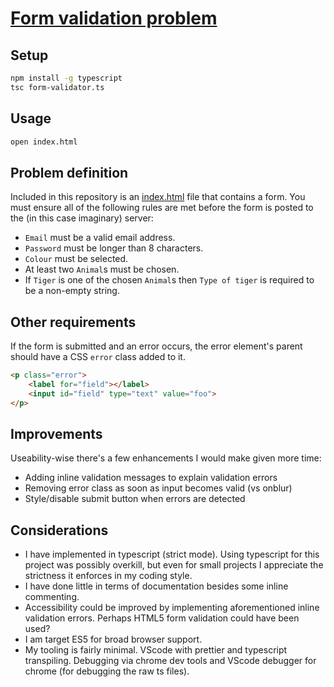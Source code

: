 # [Form validation problem](https://springload.github.io/form-validation-problem/)

## Setup

```sh
npm install -g typescript
tsc form-validator.ts
```

## Usage

```sh
open index.html
```

## Problem definition

Included in this repository is an [index.html](index.html) file that contains a form. You must ensure all of the following rules are met before the form is posted to the (in this case imaginary) server:

* `Email` must be a valid email address.
* `Password` must be longer than 8 characters.
* `Colour` must be selected.
* At least two `Animal`s must be chosen.
* If `Tiger` is one of the chosen `Animal`s then `Type of tiger` is required to be a non-empty string.

## Other requirements

If the form is submitted and an error occurs, the error element's parent should have a CSS `error` class added to it.

```html
<p class="error">
    <label for="field"></label>
    <input id="field" type="text" value="foo">
</p>
```

## Improvements
Useability-wise there's a few enhancements I would make given more time:
* Adding inline validation messages to explain validation errors
* Removing error class as soon as input becomes valid (vs onblur)
* Style/disable submit button when errors are detected

## Considerations
* I have implemented in typescript (strict mode). Using typescript for this project was possibly overkill, but even for small projects I appreciate the strictness it enforces in my coding style.
* I have done little in terms of documentation besides some inline commenting.
* Accessibility could be improved by implementing aforementioned inline validation errors. Perhaps HTML5 form validation could have been used?
* I am target ES5 for broad browser support. 
* My tooling is fairly minimal. VScode with prettier and typescript transpiling. Debugging via chrome dev tools and VScode debugger for chrome (for debugging the raw ts files).
